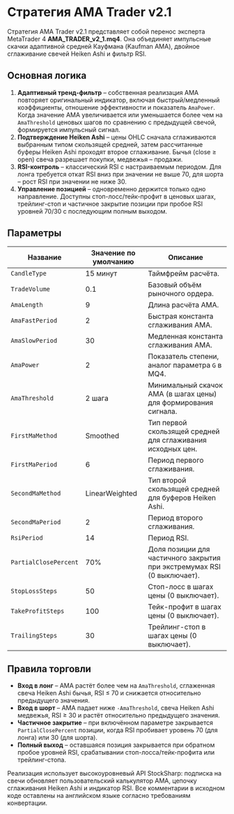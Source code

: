 # Стратегия AMA Trader v2.1

Стратегия AMA Trader v2.1 представляет собой перенос эксперта MetaTrader 4 **AMA_TRADER_v2_1.mq4**. Она объединяет импульсные скачки адаптивной средней Кауфмана (Kaufman AMA), двойное сглаживание свечей Heiken Ashi и фильтр RSI.

## Основная логика

1. **Адаптивный тренд-фильтр** – собственная реализация AMA повторяет оригинальный индикатор, включая быстрый/медленный коэффициенты, отношение эффективности и показатель `AmaPower`. Когда значение AMA увеличивается или уменьшается более чем на `AmaThreshold` ценовых шагов по сравнению с предыдущей свечой, формируется импульсный сигнал.
2. **Подтверждение Heiken Ashi** – цены OHLC сначала сглаживаются выбранным типом скользящей средней, затем рассчитанные буферы Heiken Ashi проходят второе сглаживание. Бычья (close ≥ open) свеча разрешает покупки, медвежья – продажи.
3. **RSI-контроль** – классический RSI с настраиваемым периодом. Для лонга требуется откат RSI вниз при значении не выше 70, для шорта – рост RSI при значении не ниже 30.
4. **Управление позицией** – одновременно держится только одно направление. Доступны стоп-лосс/тейк-профит в ценовых шагах, трейлинг-стоп и частичное закрытие позиции при пробое RSI уровней 70/30 с последующим полным выходом.

## Параметры

| Название | Значение по умолчанию | Описание |
| --- | --- | --- |
| `CandleType` | 15 минут | Таймфрейм расчёта. |
| `TradeVolume` | 0.1 | Базовый объём рыночного ордера. |
| `AmaLength` | 9 | Длина расчёта AMA. |
| `AmaFastPeriod` | 2 | Быстрая константа сглаживания AMA. |
| `AmaSlowPeriod` | 30 | Медленная константа сглаживания AMA. |
| `AmaPower` | 2 | Показатель степени, аналог параметра `G` в MQ4. |
| `AmaThreshold` | 2 шага | Минимальный скачок AMA (в шагах цены) для формирования сигнала. |
| `FirstMaMethod` | Smoothed | Тип первой скользящей средней для сглаживания исходных цен. |
| `FirstMaPeriod` | 6 | Период первого сглаживания. |
| `SecondMaMethod` | LinearWeighted | Тип второй скользящей средней для буферов Heiken Ashi. |
| `SecondMaPeriod` | 2 | Период второго сглаживания. |
| `RsiPeriod` | 14 | Период RSI. |
| `PartialClosePercent` | 70% | Доля позиции для частичного закрытия при экстремумах RSI (0 выключает). |
| `StopLossSteps` | 50 | Стоп-лосс в шагах цены (0 выключает). |
| `TakeProfitSteps` | 100 | Тейк-профит в шагах цены (0 выключает). |
| `TrailingSteps` | 30 | Трейлинг-стоп в шагах цены (0 выключает). |

## Правила торговли

- **Вход в лонг** – AMA растёт более чем на `AmaThreshold`, сглаженная свеча Heiken Ashi бычья, RSI ≤ 70 и снижается относительно предыдущего значения.
- **Вход в шорт** – AMA падает ниже `-AmaThreshold`, свеча Heiken Ashi медвежья, RSI ≥ 30 и растёт относительно предыдущего значения.
- **Частичное закрытие** – при включённом параметре закрывается `PartialClosePercent` позиции, когда RSI пробивает уровень 70 (для лонга) или 30 (для шорта).
- **Полный выход** – оставшаяся позиция закрывается при обратном пробое уровней RSI, срабатывании стоп-лосса/тейк-профита или трейлинг-стопа.

Реализация использует высокоуровневый API StockSharp: подписка на свечи обновляет пользовательский калькулятор AMA, цепочку сглаживания Heiken Ashi и индикатор RSI. Все комментарии в исходном коде оставлены на английском языке согласно требованиям конвертации.
